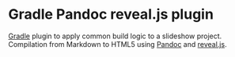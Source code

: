 Gradle Pandoc reveal.js plugin
==============================

[Gradle] plugin to apply common build logic to a slideshow project.
Compilation from Markdown to HTML5 using [Pandoc] and [reveal.js].

[Gradle]: https://gradle.org
[Pandoc]: http://pandoc.org/
[reveal.js]: http://lab.hakim.se/reveal-js/
